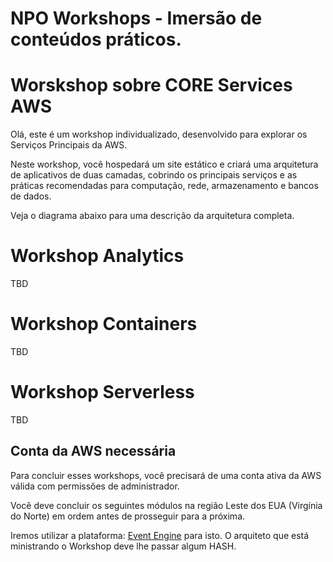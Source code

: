 # NPO Workshops - Imersão de conteúdos práticos.

# Worskshop sobre CORE Services AWS

Olá, este é um workshop individualizado, desenvolvido para explorar os Serviços Principais da AWS.

Neste workshop, você hospedará um site estático e criará uma arquitetura de aplicativos de duas camadas, cobrindo os principais serviços e as práticas recomendadas para computação, rede, armazenamento e bancos de dados.

Veja o diagrama abaixo para uma descrição da arquitetura completa.

# Workshop Analytics

TBD

# Workshop Containers

TBD

# Workshop Serverless

TBD


## Conta da AWS necessária
Para concluir esses workshops, você precisará de uma conta ativa da AWS válida com permissões de administrador. 

Você deve concluir os seguintes módulos na região Leste dos EUA (Virgínia do Norte) em ordem antes de prosseguir para a próxima.

Iremos utilizar a plataforma: [Event Engine](https://dashboard.eventengine.run/login) para isto. O arquiteto que está ministrando o Workshop deve lhe passar algum HASH.
